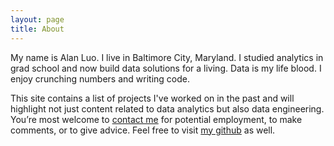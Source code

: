 ```yaml
---
layout: page
title: About
---
```


My name is Alan Luo. I live in Baltimore City, Maryland. I studied analytics in grad school and now build data solutions for a living. Data is my life blood. I enjoy crunching numbers and writing code.

This site contains a list of projects I've worked on in the past and will highlight not just content related to data analytics but also data engineering. You’re most welcome to [contact me](mailto:alan@outlook.com) for potential employment, to make comments, or to give advice. Feel free to visit [my github](https://github.com/datamanju) as well.
